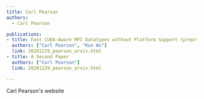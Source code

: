 ```yaml
---
title: Carl Pearson
authors:
  - Carl Pearson

publications:
- title: Fast CUDA-Aware MPI Datatypes without Platform Support (preprint)
  authors: ["Carl Pearson", "Kun Wu"]
  link: 20201229_pearson_arxiv.html
- title: A Second Paper
  authors: ["Carl Pearson"]
  link: 20201229_pearson_arxiv.html

---
```


Carl Pearson's website


